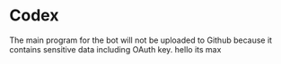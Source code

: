 # Codex
The main program for the bot will not be uploaded to Github because it contains sensitive data including OAuth key.
hello its max